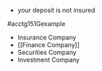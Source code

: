 - your deposit is not insured

#acctg151Gexample 
- Insurance Company
- [[Finance Company]]
- Securities Company
- Investment Company